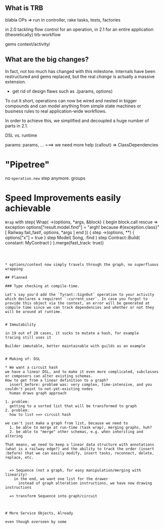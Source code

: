 ## What is TRB

blabla OPs => run in controller, rake tasks, tests, factories


in 2.0 tackling flow control for an operation, in 2.1 for an entire application (theoretically) trb-workflow

gems context/activity/

## What are the big changes?

In fact, not too much has changed with this milestone. Internals have been restructured and gems replaced, but the real _change_ is actually a massive extension.

* get rid of design flaws such as .(params, options)

To cut it short, operations can now be wired and nested in bigger compounds and can model anything from simple state machines or business rules to real application-wide workflows.

In order to achieve this, we simplified and decoupled a huge number of parts in 2.1.

DSL vs. runtime

params: params, ... ===> we need more help (callout)
  => ClassDependencies

# "Pipetree"

no `operation.new` step anymore.
groups

# Speed Improvements easily achievable

`Wrap` with
step( Wrap( ->(options, *args, &block) {
        begin
          block.call
        rescue => exception
          options["result.model.find"] = "argh! because #{exception.class}"
          [ Railway.fail_fast!, options, *args ]
        end }) {
        step ->(options, **) { options["x"] = true }
        step Model( Song, :find )
        step Contract::Build( constant: MyContract )
      }.merge(fast_track: true))
```



* options/context now simply travels through the graph, no superfluous wrapping

## Planned

### Type checking at compile-time.

Let's say you'd add the `Tyrant::SignOut` operation to your activity which declares a requirent `:current_user`. In case you forgot to provide this object via the context, an error will be generated at compile time since we can track dependencies and whether or not they will be around at runtime.


# Immutability

in 19 out of 20 cases, it sucks to mutate a hash, for example
tracing still uses it

Builder immutable, better maintainable with guilds as an example


# Making of: DSL

* We want a circuit hash
we have a linear DSL, and to make it even more complicated, subclasses or composers can alter existing schemas.
How to get from a linear definition to a graph?
  insert_before: problem was: very complex, time-intensive, and you couldn't point to not-yet-existing nodes
  human draws graph approach

1. problem:
  getting to a sorted list that will be transformed to graph
2. problem:
  how to list ==> circuit hash

we can't just make a graph from list, because we need to
  1. be able to merge at run-time (task wrap), merging graphs, huh?
  2. be able to "merge" other schemas, e.g. when inheriting and altering

That means, we need to keep a linear data structure with annotations (what is a railway edge?) and the ability to track the order (insert :before) that we can easily modify, insert tasks, reconnect, delete, replace, etc.


  => Sequence (not a graph, for easy manipulation/merging with linearity)
    in the end, we want one list for the drawer
      instead of graph alteration instructions, we have now drawing instructions

  => transform Sequence into graph/circuit



# More Service Objects, Already

even though overseen by some
